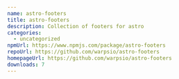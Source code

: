 ```yaml
---
name: astro-footers
title: astro-footers
description: Collection of footers for astro
categories:
  - uncategorized
npmUrl: https://www.npmjs.com/package/astro-footers
repoUrl: https://github.com/warpsio/astro-footers
homepageUrl: https://github.com/warpsio/astro-footers
downloads: 7
---
```

